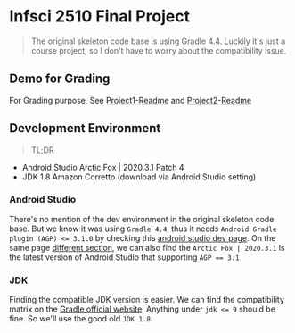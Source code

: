# Infsci 2510 Final Project

> The original skeleton code base is using Gradle 4.4. Luckily it's just a course project, so I don't have to worry about the compatibility issue.

## Demo for Grading

For Grading purpose, See [Project1-Readme](/Lab%20Project%201/README.md) and [Project2-Readme](/Lab%20Project%202/README.md)

## Development Environment

> TL;DR

- Android Studio Arctic Fox | 2020.3.1 Patch 4
- JDK 1.8 Amazon Corretto (download via Android Studio setting)

### Android Studio

There's no mention of the dev environment in the original skeleton code base. But we know it was using `Gradle 4.4`, thus it needs `Android Gradle plugin (AGP) <= 3.1.0` by checking this [android studio dev page](https://developer.android.com/build/releases/gradle-plugin#expandable-1). On the same page [different section](https://developer.android.com/build/releases/gradle-plugin#expandable-2), we can also find the `Arctic Fox | 2020.3.1` is the latest version of Android Studio that supporting `AGP == 3.1`

### JDK

Finding the compatible JDK version is easier. We can find the compatibility matrix on the [Gradle official website](https://docs.gradle.org/current/userguide/compatibility.html#java). Anything under `jdk <= 9` should be fine. So we'll use the good old `JDK 1.8`.
